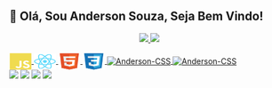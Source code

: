 ## 👋 Olá, Sou Anderson Souza, Seja Bem Vindo!

<div align="center">
  <a href="https://github.com/andersonjmc">
  <img height="160em" src="https://github-readme-stats.vercel.app/api?username=andersonjmc&show_icons=true&theme=blue-green&include_all_commits=true&count_private=true"/>
  <img height="160em" src="https://github-readme-stats.vercel.app/api/top-langs/?username=andersonjmc&layout=compact&langs_count=7&theme=blue-green"/>
</div>

 <div style="display: inline_block"><br>
  <img align="center" alt="Anderson-Js" height="30" width="40" src="https://raw.githubusercontent.com/devicons/devicon/master/icons/javascript/javascript-plain.svg">
  <img align="center" alt="Anderson-React" height="30" width="40" src="https://raw.githubusercontent.com/devicons/devicon/master/icons/react/react-original.svg">
  <img align="center" alt="Anderson-HTML" height="30" width="40" src="https://raw.githubusercontent.com/devicons/devicon/master/icons/html5/html5-original.svg">
  <img align="center" alt="Anderson-CSS" height="30" width="40" src="https://raw.githubusercontent.com/devicons/devicon/master/icons/css3/css3-original.svg">
  <img align="center" alt="Anderson-CSS" height="60" width="70" src="https://cdn.jsdelivr.net/gh/devicons/devicon/icons/mysql/mysql-original-wordmark.svg" />   
  <img align="center" alt="Anderson-CSS" height="80" width="90" src="https://cdn.jsdelivr.net/gh/devicons/devicon/icons/nodejs/nodejs-original-wordmark.svg" />          
</div>         

  <div> 
 <a href ="https://discord.gg/wagxzStdcR" target="_blank"><img src="https://img.shields.io/badge/Discord-7289DA?style=for-the-badge&logo=discord&logoColor=white" target="_blank"></a> 
  <a href = "anderson.b13k2@gmail.com"><img src="https://img.shields.io/badge/Gmail-D14836?style=for-the-badge&logo=gmail&logoColor=white" target="_blank"></a>
  <a href ="https://www.linkedin.com/in/francisco-anderson-de-souza/" target="_blank"><img src="https://img.shields.io/badge/-LinkedIn-%230077B5?style=for-the-badge&logo=linkedin&logoColor=white" target="_blank"></a> 
  <a href ="https://www.linkedin.com/in/francisco-anderson-de-souza/" target="_blank"><img src = "https://img.shields.io/badge/Facebook-1877F2?style=for-the-badge&logo=facebook&logoColor=white" target="_blank"></a> 
</div>
